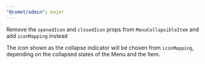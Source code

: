 ```yaml
---
"@comet/admin": major
---
```


Remove the `openedIcon` and `closedIcon` props from `MenuCollapsibleItem` and add `iconMapping` instead

The icon shown as the collapse indicator will be chosen from `iconMapping`, depending on the collapsed states of the Menu and the Item.
